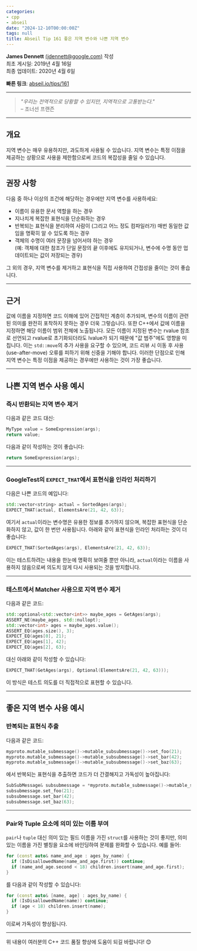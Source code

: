 ```yaml
---
categories:
- cpp
- abseil
date: "2024-12-10T00:00:00Z"
tags: null
title: Abseil Tip 161 좋은 지역 변수와 나쁜 지역 변수
---
```




**James Dennett** [(jdennett@google.com)](mailto:jdennett@google.com) 작성  
최초 게시일: 2019년 4월 16일  
최종 업데이트: 2020년 4월 6일  

**빠른 링크**: [abseil.io/tips/161](https://abseil.io/tips/161)

---

> *"우리는 전역적으로 당황할 수 있지만, 지역적으로 고통받는다."*  
> – 조너선 프랜즌  

---

## 개요

지역 변수는 매우 유용하지만, 과도하게 사용될 수 있습니다. 지역 변수는 특정 이점을 제공하는 상황으로 사용을 제한함으로써 코드의 복잡성을 줄일 수 있습니다.

---

## 권장 사항

다음 중 하나 이상의 조건에 해당하는 경우에만 지역 변수를 사용하세요:

* 이름이 유용한 문서 역할을 하는 경우
* 지나치게 복잡한 표현식을 단순화하는 경우
* 반복되는 표현식을 분리하여 사람이 (그리고 어느 정도 컴파일러가) 매번 동일한 값임을 명확히 알 수 있도록 하는 경우
* 객체의 수명이 여러 문장을 넘어서야 하는 경우  
  (예: 객체에 대한 참조가 단일 문장의 끝 이후에도 유지되거나, 변수에 수명 동안 업데이트되는 값이 저장되는 경우)

그 외의 경우, 지역 변수를 제거하고 표현식을 직접 사용하여 간접성을 줄이는 것이 좋습니다.

---

## 근거

값에 이름을 지정하면 코드 이해에 있어 간접적인 계층이 추가되며, 변수의 이름이 관련된 의미를 완전히 포착하지 못하는 경우 더욱 그렇습니다. 또한 C++에서 값에 이름을 지정하면 해당 이름이 범위 전체에 노출됩니다. 모든 이름이 지정된 변수는 rvalue 참조로 선언되고 rvalue로 초기화되더라도 lvalue가 되기 때문에 "값 범주"에도 영향을 미칩니다. 이는 `std::move`의 추가 사용을 요구할 수 있으며, 코드 리뷰 시 이동 후 사용(use-after-move) 오류를 피하기 위해 신중을 기해야 합니다. 이러한 단점으로 인해 지역 변수는 특정 이점을 제공하는 경우에만 사용하는 것이 가장 좋습니다.

---

## 나쁜 지역 변수 사용 예시

### 즉시 반환되는 지역 변수 제거

다음과 같은 코드 대신:

```cpp
MyType value = SomeExpression(args);
return value;
```

다음과 같이 작성하는 것이 좋습니다:

```cpp
return SomeExpression(args);
```

---

### GoogleTest의 `EXPECT_THAT`에서 표현식을 인라인 처리하기

다음은 나쁜 코드의 예입니다:

```cpp
std::vector<string> actual = SortedAges(args);
EXPECT_THAT(actual, ElementsAre(21, 42, 63));
```

여기서 `actual`이라는 변수명은 유용한 정보를 추가하지 않으며, 복잡한 표현식을 단순화하지 않고, 값이 한 번만 사용됩니다. 아래와 같이 표현식을 인라인 처리하는 것이 더 좋습니다:

```cpp
EXPECT_THAT(SortedAges(args), ElementsAre(21, 42, 63));
```

이는 테스트하려는 내용을 한눈에 명확히 보여줄 뿐만 아니라, `actual`이라는 이름을 사용하지 않음으로써 의도치 않게 다시 사용되는 것을 방지합니다.

---

### 테스트에서 Matcher 사용으로 지역 변수 제거

다음과 같은 코드:

```cpp
std::optional<std::vector<int>> maybe_ages = GetAges(args);
ASSERT_NE(maybe_ages, std::nullopt);
std::vector<int> ages = maybe_ages.value();
ASSERT_EQ(ages.size(), 3);
EXPECT_EQ(ages[0], 21);
EXPECT_EQ(ages[1], 42);
EXPECT_EQ(ages[2], 63);
```

대신 아래와 같이 작성할 수 있습니다:

```cpp
EXPECT_THAT(GetAges(args), Optional(ElementsAre(21, 42, 63)));
```

이 방식은 테스트 의도를 더 직접적으로 표현할 수 있습니다.

---

## 좋은 지역 변수 사용 예시

### 반복되는 표현식 추출

다음과 같은 코드:

```cpp
myproto.mutable_submessage()->mutable_subsubmessage()->set_foo(21);
myproto.mutable_submessage()->mutable_subsubmessage()->set_bar(42);
myproto.mutable_submessage()->mutable_subsubmessage()->set_baz(63);
```

에서 반복되는 표현식을 추출하면 코드가 더 간결해지고 가독성이 높아집니다:

```cpp
SubSubMessage& subsubmessage = *myproto.mutable_submessage()->mutable_subsubmessage();
subsubmessage.set_foo(21);
subsubmessage.set_bar(42);
subsubmessage.set_baz(63);
```

---

### Pair와 Tuple 요소에 의미 있는 이름 부여

`pair`나 `tuple` 대신 의미 있는 필드 이름을 가진 `struct`를 사용하는 것이 좋지만, 의미 있는 이름을 가진 별칭을 요소에 바인딩하여 문제를 완화할 수 있습니다. 예를 들어:

```cpp
for (const auto& name_and_age : ages_by_name) {
  if (IsDisallowedName(name_and_age.first)) continue;
  if (name_and_age.second < 18) children.insert(name_and_age.first);
}
```

를 다음과 같이 작성할 수 있습니다:

```cpp
for (const auto& [name, age] : ages_by_name) {
  if (IsDisallowedName(name)) continue;
  if (age < 18) children.insert(name);
}
```

이로써 가독성이 향상됩니다.

---

위 내용이 여러분의 C++ 코드 품질 향상에 도움이 되길 바랍니다! 😊